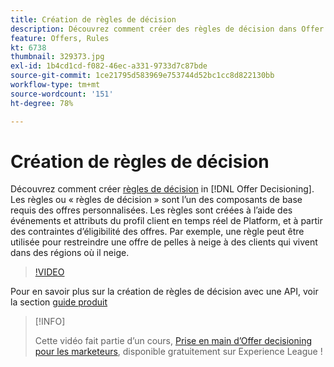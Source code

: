 ```yaml
---
title: Création de règles de décision
description: Découvrez comment créer des règles de décision dans Offer Decisioning. Les règles sont l’un des composants de base requis des offres personnalisées.
feature: Offers, Rules
kt: 6738
thumbnail: 329373.jpg
exl-id: 1b4cd1cd-f082-46ec-a331-9733d7c87bde
source-git-commit: 1ce21795d583969e753744d52bc1cc8d822130bb
workflow-type: tm+mt
source-wordcount: '151'
ht-degree: 78%

---
```


# Création de règles de décision

Découvrez comment créer [règles de décision](https://experienceleague.adobe.com/docs/journey-optimizer/using/offer-decisioniong/create-components/creating-decision-rules.html?lang=fr) in [!DNL Offer Decisioning]. Les règles ou « règles de décision » sont l’un des composants de base requis des offres personnalisées. Les règles sont créées à l’aide des événements et attributs du profil client en temps réel de Platform, et à partir des contraintes d’éligibilité des offres. Par exemple, une règle peut être utilisée pour restreindre une offre de pelles à neige à des clients qui vivent dans des régions où il neige.

>[!VIDEO](https://video.tv.adobe.com/v/329373?quality=12&learn=on)

Pour en savoir plus sur la création de règles de décision avec une API, voir la section [guide produit](https://experienceleague.adobe.com/docs/journey-optimizer/using/offer-decisioniong/api-reference/offers-api/decision-rules/create.html?lang=fr)

>[!INFO]
>
> Cette vidéo fait partie d’un cours, [Prise en main d’Offer decisioning pour les marketeurs](https://experienceleague.adobe.com/?recommended=ExperiencePlatform-U-1-2020.1.offerdecisioning), disponible gratuitement sur Experience League !
